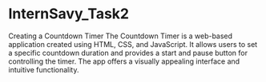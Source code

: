 # InternSavy_Task2
Creating a Countdown Timer
The Countdown Timer is a web-based application created using HTML, CSS, and JavaScript. It allows users to set a specific countdown duration and provides a start and pause button for controlling the timer. The app offers a visually appealing interface and intuitive functionality.
